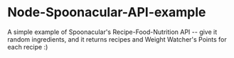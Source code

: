 # Node-Spoonacular-API-example
A simple example of Spoonacular's Recipe-Food-Nutrition API -- give it random ingredients, and it returns recipes and Weight Watcher's Points for each recipe :)

